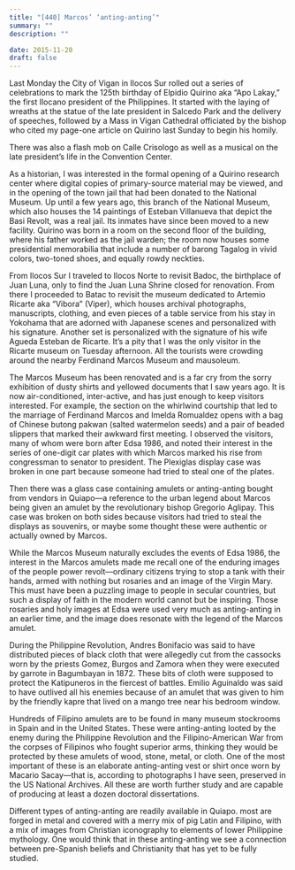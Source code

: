 ```yaml
---
title: "[440] Marcos’ ‘anting-anting’"
summary: ""
description: ""

date: 2015-11-20
draft: false
---
```


Last Monday the City of Vigan in Ilocos Sur rolled out a series of celebrations to mark the 125th birthday of Elpidio Quirino aka “Apo Lakay,” the first Ilocano president of the Philippines. It started with the laying of wreaths at the statue of the late president in Salcedo Park and the delivery of speeches, followed by a Mass in Vigan Cathedral officiated by the bishop who cited my page-one article on Quirino last Sunday to begin his homily.

There was also a flash mob on Calle Crisologo as well as a musical on the late president’s life in the Convention Center.

As a historian, I was interested in the formal opening of a Quirino research center where digital copies of primary-source material may be viewed, and in the opening of the town jail that had been donated to the National Museum. Up until a few years ago, this branch of the National Museum, which also houses the 14 paintings of Esteban Villanueva that depict the Basi Revolt, was a real jail. Its inmates have since been moved to a new facility. Quirino was born in a room on the second floor of the building, where his father worked as the jail warden; the room now houses some presidential memorabilia that include a number of barong Tagalog in vivid colors, two-toned shoes, and equally rowdy neckties.

From Ilocos Sur I traveled to Ilocos Norte to revisit Badoc, the birthplace of Juan Luna, only to find the Juan Luna Shrine closed for renovation. From there I proceeded to Batac to revisit the museum dedicated to Artemio Ricarte aka “Vibora” (Viper), which houses archival photographs, manuscripts, clothing, and even pieces of a  table service from his stay in Yokohama that are adorned with Japanese scenes and personalized with his signature. Another set is personalized with the signature of his wife Agueda Esteban de Ricarte. It’s a pity that I was the only visitor in the Ricarte museum on Tuesday afternoon. All the tourists were crowding around the nearby Ferdinand Marcos Museum and mausoleum.

The Marcos Museum has been renovated and is a far cry from the sorry exhibition of dusty shirts and yellowed documents that I saw years ago. It is now air-conditioned, inter-active, and has just enough to keep visitors interested. For example, the section on the whirlwind courtship that led to the marriage of Ferdinand Marcos and Imelda Romualdez opens with a bag of Chinese butong pakwan (salted watermelon seeds) and a pair of beaded slippers that marked their awkward first meeting. I observed the visitors, many of whom were born after Edsa 1986, and noted their interest in the series of one-digit car plates with which Marcos marked his rise from congressman to senator to president. The Plexiglas display case was broken in one part because someone had tried to steal one of the plates.

Then there was a glass case containing amulets or anting-anting bought from vendors in Quiapo—a reference to the urban legend about Marcos being given an amulet by the revolutionary bishop Gregorio Aglipay. This case was broken on both sides because visitors had tried to steal the displays as souvenirs, or maybe some thought these were authentic or actually owned by Marcos.

While the Marcos Museum naturally excludes the events of Edsa 1986, the interest in the Marcos amulets made me recall one of the enduring images of the people power revolt—ordinary citizens trying to stop a tank with their hands, armed with nothing but rosaries and an image of the Virgin Mary. This must have been a puzzling image to people in secular countries, but such a display of faith in the modern world cannot but be inspiring. Those rosaries and holy images at Edsa were used very much as anting-anting in an earlier time, and the image does resonate with the legend of the Marcos amulet.

During the Philippine Revolution, Andres Bonifacio was said to have distributed pieces of black cloth that were allegedly cut from the cassocks worn by the priests Gomez, Burgos and Zamora when they were executed by garrote in Bagumbayan in 1872. These bits of cloth were supposed to protect the Katipuneros in the fiercest of battles. Emilio Aguinaldo was said to have outlived all his enemies because of an amulet that was given to him by the friendly kapre that lived on a mango tree near his bedroom window.

Hundreds of Filipino amulets are to be found in many museum stockrooms in Spain and in the United States. These were anting-anting looted by the enemy during the Philippine Revolution and the Filipino-American War from the corpses of Filipinos who fought superior arms, thinking they would be protected by these amulets of wood, stone, metal, or cloth. One of the most important of these is an elaborate anting-anting vest or shirt once worn by Macario Sacay—that is, according to photographs I have seen, preserved in the US National Archives. All these are worth further study and are capable of producing at least a dozen doctoral dissertations.

Different types of anting-anting are readily available in Quiapo. most are forged in metal and covered with a merry mix of pig Latin and Filipino, with a mix of images from Christian iconography to elements of lower Philippine mythology. One would think that in these anting-anting we see a connection between pre-Spanish beliefs and Christianity that has yet to be fully studied.

